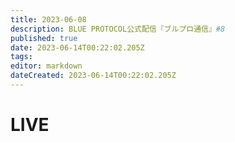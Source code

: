 ```yaml
---
title: 2023-06-08
description: BLUE PROTOCOL公式配信『ブルプロ通信』#8
published: true
date: 2023-06-14T00:22:02.205Z
tags: 
editor: markdown
dateCreated: 2023-06-14T00:22:02.205Z
---
```


# LIVE




















